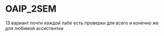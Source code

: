 # OAIP_2SEM
13 вариант
почти каждой лабе есть проверки для всего и конечно же для любимой ассистентки
